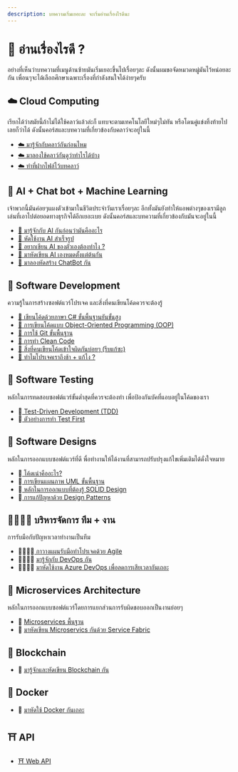 ```yaml
---
description: บทความเริ่มเยอะละ จะเริ่มอ่านเรื่องไรดีนะ
---
```


# 🤔 อ่านเรื่องไรดี ?

อย่างที่เห็นว่าบทความที่เมนูด้านซ้ายมันเริ่มเยอะขึ้นไปเรื่อยๆละ ดังนั้นผมขอจัดหมวดหมู่มันไว้หน่อยละกัน เพื่อนๆจะได้เลือกศึกษาเฉพาะเรื่องที่กำลังสนใจได้ง่ายๆครับ

## ☁️ Cloud Computing

เรียกได้ว่าสมัยนี้ถ้าไม่ได้ใช้คลาว์แล้วล่ะก็ แทบจะตามเทคโนโลยีใหม่ๆไม่ทัน หรือโดนคู่แข่งทิ้งท้ายไปเลยก็ว่าได้ ดังนั้นคอร์สและบทความที่เกี่ยวข้องกับคลาว์จะอยู่ในนี้

* [☁️ มารู้จักกับคลาว์กันก่อนไหม](https://saladpuk.gitbook.io/learn/basic/cloud101)
* [☁️ มาลองใช้คลาว์กันดูว่าทำไรได้บ้าง](https://saladpuk.gitbook.io/learn/cloud/azure101)
* [☁️ ทำที่ฝากไฟล์ไว้บทคลาว์](https://saladpuk.gitbook.io/learn/cloud/azure-storage)

## 🤖 AI + Chat bot + Machine Learning

 เจ้าพวกนี้มันค่อยๆแผงตัวเข้ามาในชีวิตประจำวันเราเรื่อยๆละ อีกทั้งมันยังทำให้แอพต่างๆของเรามีลูกเล่นที่เอาไปต่อยอดทางธุรกิจได้อีกเยอะเบย ดังนั้นคอร์สและบทความที่เกี่ยวข้องกับมันจะอยู่ในนี้

* [🤖 มารู้จักกับ AI กันก่อนว่ามันคืออะไร](https://saladpuk.gitbook.io/learn/basic/ai)
* [🤖 หัดใช้งาน AI สำเร็จรูป](https://saladpuk.gitbook.io/learn/cloud/azure-cognitive-services)
* [🤖 อยากเขียน AI ของตัวเองต้องทำไง ?](https://saladpuk.gitbook.io/learn/basic/data-scientist)
* [🤖 มาหัดเขียน AI เองหมดตั้งแต่ต้นกัน](https://saladpuk.gitbook.io/learn/cloud/machine-learning-studio)
* [🤖 มาลองหัดสร้าง ChatBot กัน](https://saladpuk.gitbook.io/learn/cloud/azure-bot-service)

## 📝 Software Development

ความรู้ในการสร้างซอฟต์แวร์โปรเจค และสิ่งที่คนเขียนโค้ดควรจะต้องรู้

* [📝 เขียนโค้ดด้วยภาษา C\# ขั้นพื้นฐานยันขั้นสูง](https://saladpuk.gitbook.io/learn/beginner-1/csharp101)
* [📝 การเขียนโค้ดแบบ Object-Oriented Programming \(OOP\)](https://saladpuk.gitbook.io/learn/beginner-1/oop)
* [📝 การใช้ Git ขั้นพื้นฐาน](https://saladpuk.gitbook.io/learn/basic/git)
* [📝 การทำ Clean Code](https://saladpuk.gitbook.io/learn/basic/clean-code)
* [📝 สิ่งที่คนเขียนโค้ดเข้าใจผิดกันบ่อยๆ \(รีบแก้ซะ\)](https://saladpuk.gitbook.io/learn/basic/mist)
* [📝 ทำไมโปรเจคเราถึงช้า + แก้ไง ?](https://saladpuk.gitbook.io/learn/basic/bottlenecks)

## 🧪 Software Testing

หลักในการทดสอบซอฟต์แวร์ขั้นต่ำสุดที่ควรจะต้องทำ เพื่อป้องกันบัคที่แอบอยู่ในโค้ดของเรา

* 🧪[ Test-Driven Development \(TDD\)](https://saladpuk.gitbook.io/learn/software-testing/tdd101)
* 🧪[ ตัวอย่างการทำ Test First](https://saladpuk.gitbook.io/learn/software-testing/test-first-design)

## 📐 Software Designs

หลักในการออกแบบซอฟต์แวร์ที่ดี พื่อทำงานให้ได้งานที่สามารถปรับปรุงแก้ไขเพิ่มเติมได้ดั่งใจหมาย

* 📐[ โค้ดเน่าคืออะไร?](https://saladpuk.gitbook.io/learn/basic/code-smells)
* 📐[ การเขียนแผนภาพ UML ขั้นพื้นฐาน](https://saladpuk.gitbook.io/learn/basic/uml)
* 📐[ หลักในการออกแบบที่ต้องรู้ SOLID Design](https://saladpuk.gitbook.io/learn/basic/solid)
* 📐[ การแก้ปัญหาด้วย Design Patterns](https://saladpuk.gitbook.io/learn/software-design/designpatterns)

## 👨‍👩‍👦‍👦 บริหารจัดการ ทีม + งาน

การรับมือกับปัญหาเวลาทำงานเป็นทีม

* 👨‍👩‍👦‍👦[ กาวางแผนรับมือทำโปรเจคด้วย Agile ](https://saladpuk.gitbook.io/learn/basic/agile-methodology)
* 👨‍👩‍👦‍👦 [มารู้จักกับ DevOps กัน](https://saladpuk.gitbook.io/learn/basic/devops)
* 👨‍👩‍👦‍👦 [มาหัดใช้งาน Azure DevOps เพื่อลดการเสียเวลากันเถอะ](https://saladpuk.gitbook.io/learn/cloud/azure-devops)

## 🚀 Microservices Architecture

หลักในการออกแบบซอฟต์แวร์โดยการแยกส่วนการรับผิดชอบออกเป็นงานย่อยๆ

* 🚀 [Microservices พื้นฐาน](https://saladpuk.gitbook.io/learn/basic/microservices)
* 🚀 [มาหัดเขียน Microservics กันด้วย Service Fabric](https://saladpuk.gitbook.io/learn/cloud/azure-service-fabric)

## 🔗 Blockchain

* 🔗 [มารู้จักและหัดเขียน Blockchain กัน](https://saladpuk.gitbook.io/learn/cloud/blockchain)

## 🐳 Docker

* 🐳 [มาหัดใช้ Docker กันเถอะ](https://saladpuk.gitbook.io/learn/basic/docker)

## ⛩️ API

* [⛩️ Web API](https://saladpuk.gitbook.io/learn/web/web-api-101)

